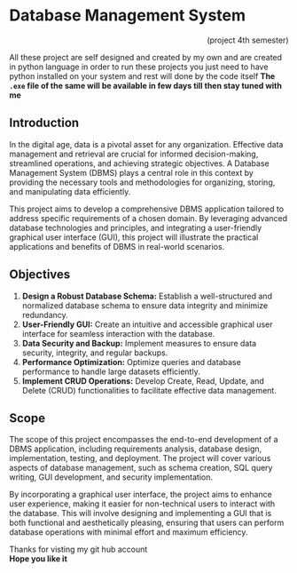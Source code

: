 # Database Management System 
<p align="right">(project 4th semester)</p>
<p>
All these project are self designed and created by my own and are created in python language                                   
in order to run these projects you just need to have python installed on your system and rest will done by the code itself    
<b>The <code>.exe</code> file of the same will be available in few days till then stay tuned with me </b>    
</p>                                                         

<h2><b>Introduction</b></h2>
<p>
     In the digital age, data is a pivotal asset for any organization. Effective data management and retrieval are crucial for informed decision-making, streamlined operations, and achieving strategic objectives. A Database Management System (DBMS) plays a central role in this context by providing the necessary tools and methodologies for organizing, storing, and manipulating data efficiently.
</p>
<p>
     This project aims to develop a comprehensive DBMS application tailored to address specific requirements of a chosen domain. By leveraging advanced database
     technologies and principles, and integrating a user-friendly graphical user interface (GUI), this project will illustrate the practical applications and benefits of
     DBMS in real-world scenarios.    
</p>

<h2><b>Objectives</b></h2>
<ol>
     <li><b>Design a Robust Database Schema:</b> Establish a well-structured and normalized database schema to ensure data integrity and minimize redundancy.</li>
     <li><b>User-Friendly GUI:</b> Create an intuitive and accessible graphical user interface for seamless interaction with the database.</li>
     <li><b>Data Security and Backup:</b> Implement measures to ensure data security, integrity, and regular backups.</li>
     <li><b>Performance Optimization:</b> Optimize queries and database performance to handle large datasets efficiently.</li>
     <li><b>Implement CRUD Operations:</b> Develop Create, Read, Update, and Delete (CRUD) functionalities to facilitate effective data management.</li>
</ol>

<h2><b>Scope</b></h2>
<p>
The scope of this project encompasses the end-to-end development of a DBMS application, including requirements analysis, database design, implementation, testing, and deployment. The project will cover various aspects of database management, such as schema creation, SQL query writing, GUI development, and security implementation.
</p>
<p>
By incorporating a graphical user interface, the project aims to enhance user experience, making it easier for non-technical users to interact with the database. This will involve designing and implementing a GUI that is both functional and aesthetically pleasing, ensuring that users can perform database operations with minimal effort and maximum efficiency.
</p>
<footer>
     Thanks for visting my git hub account                                                                                        
     <br>
     <b>
          Hope you like it 
     </b>
</footer>
